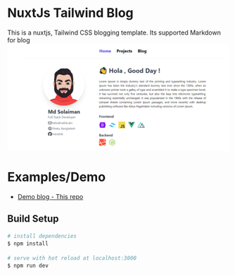 # NuxtJs Tailwind Blog

This is a nuxtjs, Tailwind CSS blogging template. Its supported Markdown for blog
![Drag Racing](thumbnail.png)

# Examples/Demo

- [Demo blog - This repo](https://nuxt-tailwind-blog.netlify.app)

## Build Setup

```bash
# install dependencies
$ npm install

# serve with hot reload at localhost:3000
$ npm run dev

```

